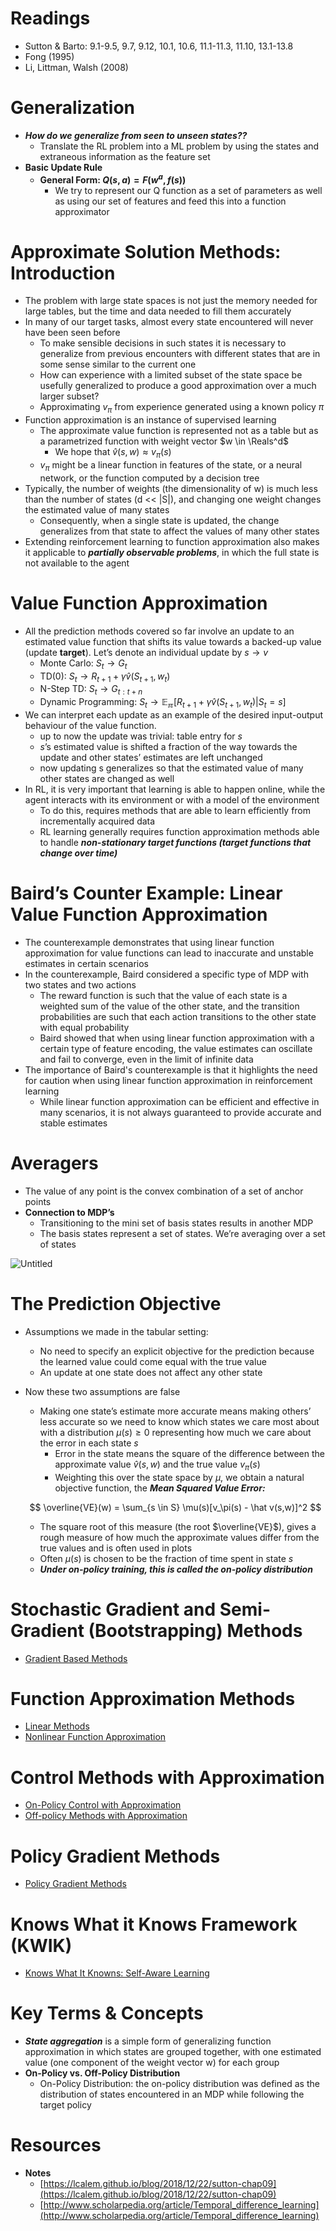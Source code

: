 # Readings

- Sutton & Barto: 9.1-9.5, 9.7, 9.12, 10.1, 10.6, 11.1-11.3, 11.10, 13.1-13.8
- Fong (1995)
- Li, Littman, Walsh (2008)

# Generalization

- ***How do we generalize from seen to unseen states??***
    - Translate the RL problem into a ML problem by using the states and extraneous information as the feature set
- **Basic Update Rule**
    - **General Form: $Q(s,a) = F(w^a, f(s))$**
        - We try to represent our Q function as a set of parameters as well as using our set of features and feed this into a function approximator

# Approximate Solution Methods: Introduction

- The problem with large state spaces is not just the memory needed for large tables, but the time and data needed to fill them accurately
- In many of our target tasks, almost every state encountered will never have been seen before
    - To make sensible decisions in such states it is necessary to generalize from previous encounters with different states that are in some sense similar to the current one
    - How can experience with a limited subset of the state space be usefully generalized to produce a good approximation over a much larger subset?
    - Approximating $v_\pi$ from experience generated using a known policy $\pi$
- Function approximation is an instance of supervised learning
    - The approximate value function is represented not as a table but as a parametrized function with weight vector $w \in \Reals^d$
        - We hope that $\hat v(s, w) \approx v_\pi(s)$
    - $v_\pi$ might be a linear function in features of the state, or a neural network, or the function computed by a decision tree
- Typically, the number of weights (the dimensionality of w) is much less than the number of states (d << |S|), and changing one weight changes the estimated value of many states
    - Consequently, when a single state is updated, the change generalizes from that state to affect the values of many other states
- Extending reinforcement learning to function approximation also makes it applicable to ***partially observable problems***, in which the full state is not available to the agent

# Value Function Approximation

- All the prediction methods covered so far involve an update to an estimated value function that shifts its value towards a backed-up value (update **target**). Let’s denote an individual update by $s \rightarrow v$
    - Monte Carlo: $S_t \rightarrow G_t$
    - TD(0): $S_t \rightarrow R_{t+1} + \gamma \hat v(S_{t+1}, w_t)$
    - N-Step TD: $S_t \rightarrow G_{t:t+n}$
    - Dynamic Programming: $S_t \rightarrow \mathbb{E_\pi}[R_{t+1} + \gamma \hat v(S_{t+1}, w_t) | S_t = s]$
- We can interpret each update as an example of the desired input-output behaviour of the value function.
    - up to now the update was trivial: table entry for $s$
    - $s$’s estimated value is shifted a fraction of the way towards the update and other states’ estimates are left unchanged
    - now updating s generalizes so that the estimated value of many other states are changed as well
- In RL, it is very important that learning is able to happen online, while the agent interacts with its environment or with a model of the environment
    - To do this, requires methods that are able to learn efficiently from incrementally acquired data
    - RL learning generally requires function approximation methods able to handle ***non-stationary target functions (target functions that change over time)***

# Baird’s Counter Example: Linear Value Function Approximation

- The counterexample demonstrates that using linear function approximation for value functions can lead to inaccurate and unstable estimates in certain scenarios
- In the counterexample, Baird considered a specific type of MDP with two states and two actions
    - The reward function is such that the value of each state is a weighted sum of the value of the other state, and the transition probabilities are such that each action transitions to the other state with equal probability
    - Baird showed that when using linear function approximation with a certain type of feature encoding, the value estimates can oscillate and fail to converge, even in the limit of infinite data
- The importance of Baird's counterexample is that it highlights the need for caution when using linear function approximation in reinforcement learning
    - While linear function approximation can be efficient and effective in many scenarios, it is not always guaranteed to provide accurate and stable estimates

# Averagers

- The value of any point is the convex combination of a set of anchor points
- **Connection to MDP’s**
    - Transitioning to the mini set of basis states results in another MDP
    - The basis states represent a set of states. We’re averaging over a set of states

![Untitled](./Week%208%20Generalization/Untitled.png)

# The Prediction Objective

- Assumptions we made in the tabular setting:
    - No need to specify an explicit objective for the prediction because the learned value could come equal with the true value
    - An update at one state does not affect any other state
- Now these two assumptions are false
    - Making one state’s estimate more accurate means making others’ less accurate so we need to know which states we care most about with a distribution $μ(s)≥ 0$ representing how much we care about the error in each state $s$
        - Error in the state means the square of the difference between the approximate value $\hat v(s,w)$ and the true value $v_\pi (s)$
        - Weighting this over the state space by $\mu$, we obtain a natural objective function, the ***Mean Squared Value Error:***

    $$
    \overline{VE}(w) = \sum_{s \in S} \mu(s)[v_\pi(s) - \hat v(s,w)]^2
    $$

    - The square root of this measure (the root $\overline{VE}$), gives a rough measure of how much the approximate values differ from the true values and is often used in plots
    - Often $\mu(s)$ is chosen to be the fraction of time spent in state $s$
    - ***Under on-policy training, this is called the on-policy distribution***

# Stochastic Gradient and Semi-Gradient (Bootstrapping) Methods

- [Gradient Based Methods](./Week%208%20Generalization/Gradient%20Based%20Methods.md)

# Function Approximation Methods

- [Linear Methods](./Week%208%20Generalization/Linear%20Methods.md)
- [Nonlinear Function Approximation](./Week%208%20Generalization/Nonlinear%20Function%20Approximation.md)

# Control Methods with Approximation

- [On-Policy Control with Approximation](./Week%208%20Generalization/On-Policy%20Control%20with%20Approximation.md)
- [Off-policy Methods with Approximation](./Week%208%20Generalization/Off-policy%20Methods%20with%20Approximation.md)

# Policy Gradient Methods

- [Policy Gradient Methods](./Week%208%20Generalization/Policy%20Gradient%20Methods.md)

# Knows What it Knows Framework (KWIK)

- [Knows What It Knowns: Self-Aware Learning](./Week%208%20Generalization/Knows%20What%20It%20Knowns%20Self-Aware%20Learning.md)

# Key Terms & Concepts

- ***State aggregation*** is a simple form of generalizing function approximation in which states are grouped together, with one estimated value (one component of the weight vector w) for each group
- **On-Policy vs. Off-Policy Distribution**
    - On-Policy Distribution: the on-policy distribution was defined as the distribution of states encountered in an MDP while following the target policy

# Resources

- **Notes**
    - [https://lcalem.github.io/blog/2018/12/22/sutton-chap09](https://lcalem.github.io/blog/2018/12/22/sutton-chap09)
    - [http://www.scholarpedia.org/article/Temporal_difference_learning](http://www.scholarpedia.org/article/Temporal_difference_learning)